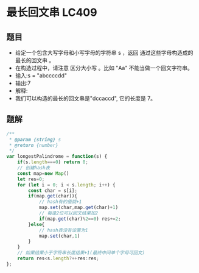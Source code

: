 # 最长回文串 LC409

## 题目
* 给定一个包含大写字母和小写字母的字符串 s ，返回 通过这些字母构造成的 最长的回文串 。
* 在构造过程中，请注意 区分大小写 。比如 "Aa" 不能当做一个回文字符串。
* 输入:s = "abccccdd"
* 输出:7
* 解释:
* 我们可以构造的最长的回文串是"dccaccd", 它的长度是 7。

## 题解
```javascript
/**
 * @param {string} s
 * @return {number}
 */
var longestPalindrome = function(s) {
    if(s.length===0) return 0;
    // 创建hash表
    const map=new Map()
    let res=0;
    for (let i = 0; i < s.length; i++) {
        const char = s[i];
        if(map.get(char)){
            // hash有的值就+1
            map.set(char,map.get(char)+1)
            // 每逢2位可以回文结果加2
            if(map.get(char)%2==0) res+=2;
        }else{
            // hash表没有设置为1
            map.set(char,1)
        }
    }
    // 如果结果小于字符串长度结果+1(最终中间单个字母可回文)
    return res<s.length?++res:res;
};
```
